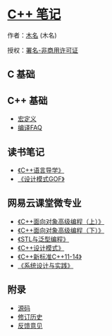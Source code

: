# [C++ 笔记]()

作者：[木名](https://github.com/mumingv) (木名)

授权：<a rel="license" href="http://creativecommons.org/licenses/by-nc/4.0/">署名-非商用许可证</a>

## C 基础

## C++ 基础
- [宏定义](#docs/basic_const)
- [编译FAQ](#docs/faq_compile)

## 读书笔记
- [《C++语言导学》](#docs/book_atcpp)
- [《设计模式GOF》](#docs/book_dp)

## 网易云课堂微专业
- [《C++面向对象高级编程（上）》](#docs/class_oop_up)
- [《C++面向对象高级编程（下）》](#docs/class_oop_down)
- [《STL与泛型编程》](#docs/class_stl)
- [《C++设计模式》](#docs/class_dp)
- [《C++新标准C++11-14》](#docs/class_new_std)
- [《系统设计与实践》](#docs/class_sys_design)


## 附录 
- [源码](https://github.com/mumingv/gitreposity)
- [修订历史](https://github.com/mumingv/gitreposity/commits/master)
- [反馈意见](https://github.com/mumingv/gitreposity/issues)

